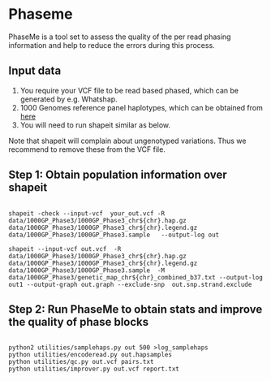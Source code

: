 Phaseme
======

PhaseMe is a tool set to assess the quality of the per read phasing information and help to reduce the errors during this process.


## Input data

1. You require your VCF file to be read based phased, which can be generated by e.g. Whatshap. 
2. 1000 Genomes reference panel haplotypes, which can be obtained from [here](https://mathgen.stats.ox.ac.uk/impute/1000GP_Phase3.html)
3. You will need to run shapeit similar as below. 


Note that shapeit will complain about ungenotyped variations. Thus we recommend to remove these from the VCF file.


## Step 1: Obtain population information over shapeit


```

shapeit -check --input-vcf  your_out.vcf -R data/1000GP_Phase3/1000GP_Phase3_chr${chr}.hap.gz  data/1000GP_Phase3/1000GP_Phase3_chr${chr}.legend.gz  data/1000GP_Phase3/1000GP_Phase3.sample   --output-log out

shapeit --input-vcf out.vcf  -R data/1000GP_Phase3/1000GP_Phase3_chr${chr}.hap.gz  data/1000GP_Phase3/1000GP_Phase3_chr${chr}.legend.gz  data/1000GP_Phase3/1000GP_Phase3.sample  -M data/1000GP_Phase3/genetic_map_chr${chr}_combined_b37.txt --output-log out1 --output-graph out.graph --exclude-snp  out.snp.strand.exclude

```



## Step 2: Run PhaseMe to obtain stats and improve the quality of phase blocks

```

python2 utilities/samplehaps.py out 500 >log_samplehaps
python utilities/encoderead.py out.hapsamples
python utilities/qc.py out.vcf pairs.txt
python utilities/improver.py out.vcf report.txt
```


